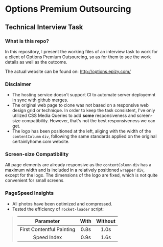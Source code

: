 # Options Premium Outsourcing
## Technical Interview Task

### What is this repo?

In this repository, I present the working files of an interview task to work for a client of Options Premium Outsourcing, so as for them to see the work details as well as the outcome.

The actual website can be found on: http://options.epizy.com/

### Disclaimer

- The hosting service doesn't support CI to automate server deployemnt in sync with github merges.
- The original web page to clone was not based on a responsive web design grid or technique. In order to keep the task consistent, I've only utilized CSS Media Queries to add **some** responsiveness and screen-size compatibility. However, that's not the best responsiveness we can get.
- The logo has been positioned at the left, aliging with the width of the `contentColumn` `div`, following the same standards applied on the original certainlyhome.com website.

### Screen-size Compatibility

All page elements are already responsive as the `contentColumn` `div` has a maximum width and is included in a relatively positioned `wrapper` `div`, except for the logo. The dimensions of the logo are fixed, which is not quite convenient for small screens.

### PageSpeed Insights

- All photos have been optimized and compressed.
- Tested the efficiency of `rocket-loader` script:

> |         Parameter         | With | Without |
> |:-------------------------:|:----:|:-------:|
> | First Contentful Painting | 0.8s |   1.0s  |
> |        Speed Index        | 0.9s |   1.6s  | 


